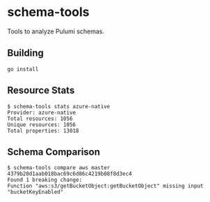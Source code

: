 # schema-tools

Tools to analyze Pulumi schemas.

## Building

```
go install
```

## Resource Stats

```
$ schema-tools stats azure-native
Provider: azure-native
Total resources: 1056
Unique resources: 1056
Total properties: 13018
```

## Schema Comparison

```
$ schema-tools compare aws master 4379b20d1aab018bac69c6d86c4219b08f8d3ec4                      
Found 1 breaking change:
Function "aws:s3/getBucketObject:getBucketObject" missing input "bucketKeyEnabled"
```

